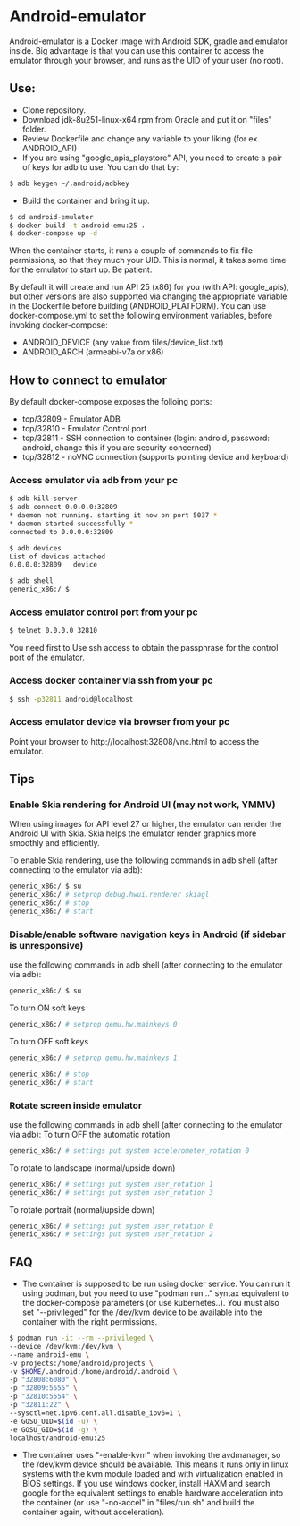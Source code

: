 # Android-emulator

Android-emulator is a Docker image with Android SDK, gradle and emulator inside. Big advantage is that you can use this container to access the emulator through your browser, and runs as the UID of your user (no root).

## Use:
- Clone repository.
- Download jdk-8u251-linux-x64.rpm from Oracle and put it on "files" folder.
- Review Dockerfile and change any variable to your liking (for ex. ANDROID_API)
- If you are using "google_apis_playstore" API, you need to create a pair of keys for adb to use. You can do that by:
```sh
$ adb keygen ~/.android/adbkey
```
- Build the container and bring it up.
```sh
$ cd android-emulator
$ docker build -t android-emu:25 .
$ docker-compose up -d
```

When the container starts, it runs a couple of commands to fix file permissions, so that they much your UID. This is normal, it takes some time for the emulator to start up. Be patient.

By default it will create and run API 25 (x86) for you (with API: google_apis), but other versions are also supported via changing the appropriate variable in the Dockerfile before building (ANDROID_PLATFORM). You can use docker-compose.yml to set the following environment variables, before invoking docker-compose:

* ANDROID_DEVICE (any value from files/device_list.txt)
* ANDROID_ARCH (armeabi-v7a or x86)

## How to connect to emulator
By default docker-compose exposes the folloing ports:
* tcp/32809 - Emulator ADB
* tcp/32810 - Emulator Control port
* tcp/32811 - SSH connection to container (login: android, password: android, change this if you are security concerned) 
* tcp/32812 - noVNC connection (supports pointing device and keyboard)

### Access emulator via adb from your pc
```sh
$ adb kill-server
$ adb connect 0.0.0.0:32809
* daemon not running. starting it now on port 5037 *
* daemon started successfully *
connected to 0.0.0.0:32809

$ adb devices
List of devices attached
0.0.0.0:32809   device

$ adb shell
generic_x86:/ $
```

### Access emulator control port from your pc
```sh
$ telnet 0.0.0.0 32810
```
You need first to Use ssh access to obtain the passphrase for the control port of the emulator.

### Access docker container via ssh from your pc
```sh
$ ssh -p32811 android@localhost
```

### Access emulator device via browser from your pc
Point your browser to http://localhost:32808/vnc.html to access the emulator.


## Tips

### Enable Skia rendering for Android UI (may not work, YMMV)
When using images for API level 27 or higher, the emulator can render the Android UI with Skia. Skia helps the emulator render graphics more smoothly and efficiently.

To enable Skia rendering, use the following commands in adb shell (after connecting to the emulator via adb):
```sh
generic_x86:/ $ su
generic_x86:/ # setprop debug.hwui.renderer skiagl
generic_x86:/ # stop
generic_x86:/ # start
```

### Disable/enable software navigation keys in Android (if sidebar is unresponsive)
use the following commands in adb shell (after connecting to the emulator via adb):
```sh
generic_x86:/ $ su
```
To turn ON soft keys
```sh
generic_x86:/ # setprop qemu.hw.mainkeys 0
```

To turn OFF soft keys
```sh
generic_x86:/ # setprop qemu.hw.mainkeys 1
```

```sh
generic_x86:/ # stop
generic_x86:/ # start
```

### Rotate screen inside emulator
use the following commands in adb shell (after connecting to the emulator via adb):
To turn OFF the automatic rotation
```sh
generic_x86:/ # settings put system accelerometer_rotation 0
```

To rotate to landscape (normal/upside down)
```sh
generic_x86:/ # settings put system user_rotation 1
generic_x86:/ # settings put system user_rotation 3
```

To rotate portrait (normal/upside down)
```sh
generic_x86:/ # settings put system user_rotation 0
generic_x86:/ # settings put system user_rotation 2
```

## FAQ
- The container is supposed to be run using docker service. You can run it using podman, but you need to use "podman run .." syntax equivalent to the docker-compose parameters (or use kubernetes..). You must also set "--privileged" for the /dev/kvm device to be available into the container with the right permissions.
```sh
$ podman run -it --rm --privileged \
--device /dev/kvm:/dev/kvm \
--name android-emu \
-v projects:/home/android/projects \
-v $HOME/.android:/home/android/.android \
-p "32808:6080" \
-p "32809:5555" \
-p "32810:5554" \
-p "32811:22" \
--sysctl=net.ipv6.conf.all.disable_ipv6=1 \
-e GOSU_UID=$(id -u) \
-e GOSU_GID=$(id -g) \
localhost/android-emu:25
```

- The container uses "-enable-kvm" when invoking the avdmanager, so the /dev/kvm device should be available. This means it runs only in linux systems with the kvm module loaded and with virtualization enabled in BIOS settings. If you use windows docker, install HAXM and search google for the equivalent settings to enable hardware  acceleration into the container (or use "-no-accel" in "files/run.sh" and build the container again, without acceleration).
